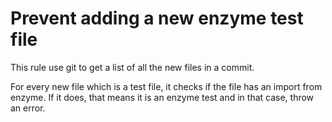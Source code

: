 # Prevent adding a new enzyme test file

This rule use git to get a list of all the new files in a commit.

For every new file which is a test file, it checks if the file has an import from enzyme. If it does, that means it is an enzyme test and in that case, throw an error.
